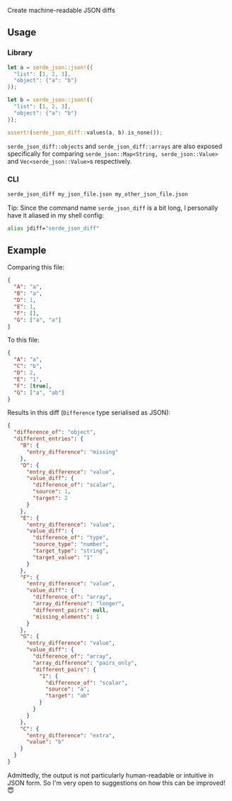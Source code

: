 Create machine-readable JSON diffs

## Usage

### Library

```rust
let a = serde_json::json!({
  "list": [1, 2, 3],
  "object": {"a": "b"}
});

let b = serde_json::json!({
  "list": [1, 2, 3],
  "object": {"a": "b"}
});

assert!(serde_json_diff::values(a, b).is_none());
```

`serde_json_diff::objects` and `serde_json_diff::arrays` are also exposed
specifically for comparing `serde_json::Map<String, serde_json::Value>`
and `Vec<serde_json::Value>`s respectively.

### CLI

```sh
serde_json_diff my_json_file.json my_other_json_file.json
```

Tip: Since the command name `serde_json_diff` is a bit long, I personally have it aliased in my shell config:
```sh
alias jdiff="serde_json_diff"
```

## Example

Comparing this file:
```json
{
  "A": "a",
  "B": "a",
  "D": 1,
  "E": 1,
  "F": [],
  "G": ["a", "a"]
}
```
To this file:
```json
{
  "A": "a",
  "C": "b",
  "D": 2,
  "E": "1",
  "F": [true],
  "G": ["a", "ab"]
}
```
Results in this diff (`Difference` type serialised as JSON):
```json
{
  "difference_of": "object",
  "different_entries": {
    "B": {
      "entry_difference": "missing"
    },
    "D": {
      "entry_difference": "value",
      "value_diff": {
        "difference_of": "scalar",
        "source": 1,
        "target": 2
      }
    },
    "E": {
      "entry_difference": "value",
      "value_diff": {
        "difference_of": "type",
        "source_type": "number",
        "target_type": "string",
        "target_value": "1"
      }
    },
    "F": {
      "entry_difference": "value",
      "value_diff": {
        "difference_of": "array",
        "array_difference": "longer",
        "different_pairs": null,
        "missing_elements": 1
      }
    },
    "G": {
      "entry_difference": "value",
      "value_diff": {
        "difference_of": "array",
        "array_difference": "pairs_only",
        "different_pairs": {
          "1": {
            "difference_of": "scalar",
            "source": "a",
            "target": "ab"
          }
        }
      }
    },
    "C": {
      "entry_difference": "extra",
      "value": "b"
    }
  }
}
```
Admittedly, the output is not particularly human-readable or intuitive in JSON form. So I'm very open to suggestions on how this can be improved! 😇